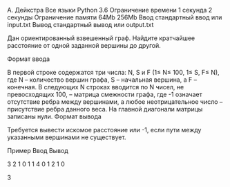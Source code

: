 
A. Дейкстра
	Все языки 	Python 3.6
Ограничение времени 	1 секунда 	2 секунды
Ограничение памяти 	64Mb 	256Mb
Ввод 	стандартный ввод или input.txt
Вывод 	стандартный вывод или output.txt

Дан ориентированный взвешенный граф. Найдите кратчайшее расстояние от одной заданной вершины до другой.

Формат ввода

В первой строке содержатся три числа: N, S и F (1≤ N≤ 100, 1≤ S, F≤ N), где N – количество вершин графа, S – начальная вершина, а F – конечная. В следующих N строках вводится по N чисел, не превосходящих 100, – матрица смежности графа, где -1 означает отсутствие ребра между вершинами, а любое неотрицательное число – присутствие ребра данного веса. На главной диагонали матрицы записаны нули.
Формат вывода

Требуется вывести искомое расстояние или -1, если пути между указанными вершинами не существует.

Пример
Ввод
Вывод

3 2 1
0 1 1
4 0 1
2 1 0

	

3
